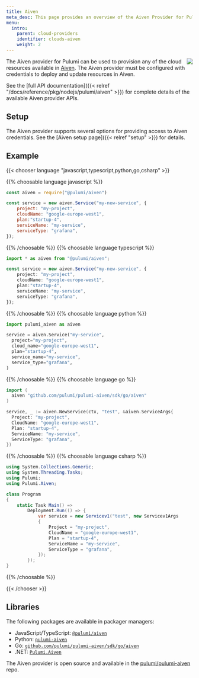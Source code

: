 ```yaml
---
title: Aiven
meta_desc: This page provides an overview of the Aiven Provider for Pulumi.
menu:
  intro:
    parent: cloud-providers
    identifier: clouds-aiven
    weight: 2
---
```


<img src="/logos/tech/aiven.svg" align="right" class="h-16 px-8 pb-4">

The Aiven provider for Pulumi can be used to provision any of the cloud resources available in [Aiven](https://aiven.io/).
The Aiven provider must be configured with credentials to deploy and update resources in Aiven.

See the [full API documentation]({{< relref "/docs/reference/pkg/nodejs/pulumi/aiven" >}}) for complete details of the available Aiven provider APIs.

## Setup

The Aiven provider supports several options for providing access to Aiven credentials.  See the [Aiven setup page]({{< relref "setup" >}}) for details.

## Example

{{< chooser language "javascript,typescript,python,go,csharp" >}}

{{% choosable language javascript %}}

```javascript
const aiven = require("@pulumi/aiven")

const service = new aiven.Service("my-new-service", {
    project: "my-project",
    cloudName: "google-europe-west1",
    plan:"startup-4",
    serviceName: "my-service",
    serviceType: "grafana",
});
```

{{% /choosable %}}
{{% choosable language typescript %}}

```typescript
import * as aiven from "@pulumi/aiven";

const service = new aiven.Service("my-new-service", {
    project: "my-project",
    cloudName: "google-europe-west1",
    plan:"startup-4",
    serviceName: "my-service",
    serviceType: "grafana",
});
```

{{% /choosable %}}
{{% choosable language python %}}

```python
import pulumi_aiven as aiven

service = aiven.Service("my-service",
  project="my-project",
  cloud_name="google-europe-west1",
  plan="startup-4",
  service_name="my-service",
  service_type="grafana",
)
```

{{% /choosable %}}
{{% choosable language go %}}

```go
import (
  aiven "github.com/pulumi/pulumi-aiven/sdk/go/aiven"
)

service, _ := aiven.NewService(ctx, "test", &aiven.ServiceArgs{
  Project: "my-project",
  CloudName: "google-europe-west1",
  Plan: "startup-4",
  ServiceName: "my-service",
  ServiceType: "grafana",
})
```

{{% /choosable %}}
{{% choosable language csharp %}}

```csharp
using System.Collections.Generic;
using System.Threading.Tasks;
using Pulumi;
using Pulumi.Aiven;

class Program
{
    static Task Main() =>
        Deployment.Run(() => {
            var service = new Servicev1("test", new Servicev1Args
            {
                Project = "my-project",
                CloudName = "google-europe-west1",
                Plan = "startup-4",
                ServiceName = "my-service",
                ServiceType = "grafana",
            });
        });
}
```

{{% /choosable %}}

{{< /chooser >}}

## Libraries

The following packages are available in packager managers:

* JavaScript/TypeScript: [`@pulumi/aiven`](https://www.npmjs.com/package/@pulumi/aiven)
* Python: [`pulumi-aiven`](https://pypi.org/project/pulumi-aiven/)
* Go: [`github.com/pulumi/pulumi-aiven/sdk/go/aiven`](https://github.com/pulumi/pulumi-aiven)
* .NET: [`Pulumi.Aiven`](https://www.nuget.org/packages/Pulumi.Aiven)

The Aiven provider is open source and available in the [pulumi/pulumi-aiven](https://github.com/pulumi/pulumi-aiven) repo.
